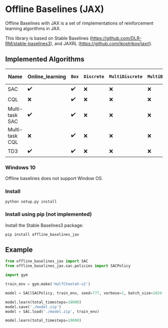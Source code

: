 # Offline Baselines (JAX)

Offline Baselines with JAX is a set of rimplementations of reinforcement learning algorithms in JAX.

This library is based on Stable Baselines (https://github.com/DLR-RM/stable-baselines3), and JAXRL (https://github.com/ikostrikov/jaxrl).

## Implemented Algorithms

| **Name**       | **Online_learning** | `Box`          | `Discrete`     | `MultiDiscrete` | `MultiBinary`  | **Multi Processing**              |
|----------------|---------------------| ------------------ | ------------------ | ------------------- | ------------------ | --------------------------------- |
| SAC            | :heavy_check_mark:  | :heavy_check_mark: | :x:                | :x:                 | :x:                | :heavy_check_mark: |
| CQL            | :x:                 | :heavy_check_mark: | :x:                | :x:                 | :x:                | :heavy_check_mark: |
| Multi-task SAC | :heavy_check_mark:  | :heavy_check_mark: | :x:                | :x:                 | :x:                | :heavy_check_mark: |
| Multi-task CQL | :x:                 | :heavy_check_mark: | :x:                | :x:                 | :x:                | :heavy_check_mark: |
| TD3            | :heavy_check_mark:  | :heavy_check_mark: | :x:                | :x:                 | :x:                | :heavy_check_mark: |

### Windows 10

Offline baselines does not support Window OS.

### Install

```
python setup.py install
```

### Install using pip (not implemented)
Install the Stable Baselines3 package:
```
pip install offline_baselines_jax
```

## Example
```python
from offline_baselines_jax import SAC
from offline_baselines_jax.sac.policies import SACPolicy

import gym

train_env = gym.make('HalfCheetah-v2')

model = SAC(SACPolicy, train_env, seed=777, verbose=1, batch_size=1024, buffer_size=50000, train_freq=1)

model.learn(total_timesteps=10000)
model.save('./model.zip')
model = SAC.load('./model.zip', train_env)

model.learn(total_timesteps=10000)

```